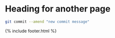 ---
---

# Heading for another page

```bash
git commit --amend "new commit message"
```

{% include footer.html %}
